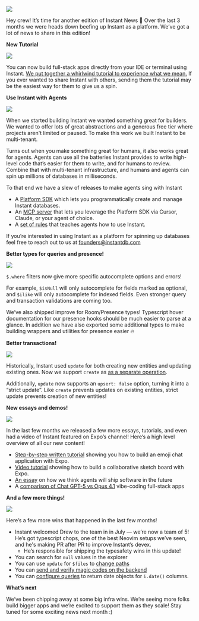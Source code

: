 ![](https://www.instantdb.com/img/emails/jul2025/s_DF8F10A9009F2A236BC7D07C4EC05DDA50E4FB82F40AA98593D3B98A1A7EA3DC_1730238267270_instant_header.png)

Hey crew! It’s time for another edition of Instant News 🙂 Over the last 3 months we were heads down beefing up Instant as a platform. We’ve got a lot of news to share in this edition!

**New Tutorial**

![](https://www.instantdb.com/img/emails/jul2025/s_B780C84BD85687D93B6CC8B14B02AFAD6BC12F2510D1FF046702911B9D014207_1755033142484_image.png)

You can now build full-stack apps directly from your IDE or terminal using Instant. [We put together a whirlwind tutorial to experience what we mean.](https://www.instantdb.com/tutorial) If you ever wanted to share Instant with others, sending them the tutorial may be the easiest way for them to give us a spin.

**Use Instant with** **Agents**

![](https://www.instantdb.com/img/emails/jul2025/s_B780C84BD85687D93B6CC8B14B02AFAD6BC12F2510D1FF046702911B9D014207_1755038931266_image.png)

When we started building Instant we wanted something great for builders. We wanted to offer lots of great abstractions and a generous free tier where projects aren't limited or paused. To make this work we built Instant to be multi-tenant.

Turns out when you make something great for humans, it also works great for agents. Agents can use all the batteries Instant provides to write high-level code that’s easier for them to write, and for humans to review. Combine that with multi-tenant infrastructure, and humans and agents can spin up millions of databases in milliseconds.

To that end we have a slew of releases to make agents sing with Instant

- A [Platform SDK](https://github.com/instantdb/instant/tree/main/client/packages/platform) which lets you programmatically create and manage Instant databases.
- An [MCP server](https://www.instantdb.com/docs/using-llms#instant-mcp-server) that lets you leverage the Platform SDK via Cursor, Claude, or your agent of choice.
- A [set of rules](https://www.instantdb.com/docs/using-llms#instant-rules) that teaches agents how to use Instant.

If you’re interested in using Instant as a platform for spinning up databases feel free to reach out to us at founders@instantdb.com

**Better types for queries and presence!**

![](https://pbs.twimg.com/media/GxI5Wx_bcAAjj9C?format=jpg&name=large)

`$.where` filters now give more specific autocomplete options and errors!

For example, `$isNull` will only autocomplete for fields marked as optional, and `$ilike` will only autocomplete for indexed fields. Even stronger query and transaction validations are coming too.

We’ve also shipped improve for Room/Presence types! Typescript hover documentation for our presence hooks should be much easier to parse at a glance. In addition we have also exported some additional types to make building wrappers and utilities for presence easier 🔥

**Better transactions!**

![](https://www.instantdb.com/img/emails/jul2025/s_B780C84BD85687D93B6CC8B14B02AFAD6BC12F2510D1FF046702911B9D014207_1755036502869_image.png)

Historically, Instant used `update` for both creating new entities and updating existing ones. Now we support `create` as [as a separate operation](https://www.instantdb.com/docs/instaml#creating-data).

Additionally, `update` now supports an `upsert: false` option, turning it into a “strict update”. Like `create` prevents updates on existing entities, strict update prevents creation of new entities!

**New essays and demos!**

![](https://www.instantdb.com/img/emails/jul2025/s_B780C84BD85687D93B6CC8B14B02AFAD6BC12F2510D1FF046702911B9D014207_1755034951500_image.png)

In the last few months we released a few more essays, tutorials, and even had a video of Instant featured on Expo’s channel! Here’s a high level overview of all our new content!

- [Step-by-step written tutorial](https://expo.dev/blog/what-if-usestate-was-your-backend) showing you how to build an emoji chat application with Expo.
- [Video tutorial](https://www.youtube.com/watch?v=DEJIcaGN3vY) showing how to build a collaborative sketch board with Expo.
- [An essay](https://www.instantdb.com/essays/agents) on how we think agents will ship software in the future
- A [comparison of Chat GPT-5 vs Opus 4.1](https://www.instantdb.com/essays/gpt_5_vs_opus_4) vibe-coding full-stack apps

**And a few more things!**

![](https://pbs.twimg.com/media/GwFcSpCXgAAd_FE?format=jpg&name=large)

Here’s a few more wins that happened in the last few months!

- Instant welcomed Drew to the team in in July — we’re now a team of 5! He’s got typescript chops, one of the best Neovim setups we’ve seen, and he's making PR after PR to improve Instant’s devex.
  - He’s responsible for shipping the typesafety wins in this update!
- You can search for `null` values in the explorer
- You can use `update` for `$files` to [change paths](https://www.instantdb.com/docs/storage#update-file-paths)
- You can [send and verify magic codes on the backend](https://www.instantdb.com/docs/backend#custom-magic-codes)
- You can [configure queries](https://www.instantdb.com/docs/init#configuration-options) to return date objects for `i.date()` columns.

**What’s next**

We’ve been chipping away at some big infra wins. We’re seeing more folks build bigger apps and we’re excited to support them as they scale! Stay tuned for some exciting news next month :)
